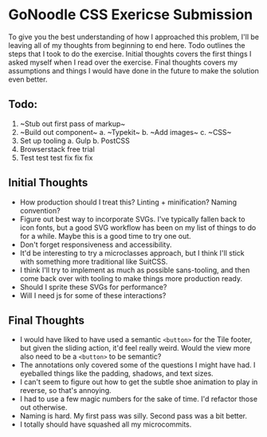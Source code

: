 # GoNoodle CSS Exericse Submission

To give you the best understanding of how I approached this problem, I'll be leaving all of my thoughts from beginning to end here. Todo outlines the steps that I took to do the exercise. Initial thoughts covers the first things I asked myself when I read over the exercise. Final thoughts covers my assumptions and things I would have done in the future to make the solution even better.

## Todo:
1. ~Stub out first pass of markup~
2. ~Build out component~
    a. ~Typekit~
    b. ~Add images~
    c. ~CSS~
3. Set up tooling
    a. Gulp
    b. PostCSS
4. Browserstack free trial
5. Test test test fix fix fix

## Initial Thoughts
* How production should I treat this? Linting + minification? Naming convention?
* Figure out best way to incorporate SVGs. I've typically fallen back to icon fonts, but a good SVG workflow has been on my list of things to do for a while. Maybe this is a good time to try one out.
* Don't forget responsiveness and accessibility.
* It'd be interesting to try a microclasses approach, but I think I'll stick with something more traditional like SuitCSS.
* I think I'll try to implement as much as possible sans-tooling, and then come back over with tooling to make things more production ready.
* Should I sprite these SVGs for performance?
* Will I need js for some of these interactions?

## Final Thoughts
* I would have liked to have used a semantic `<button>` for the Tile footer, but given the sliding action, it'd feel really weird. Would the view more also need to be a `<button>` to be semantic?
* The annotations only covered some of the questions I might have had. I eyeballed things like the padding, shadows, and text sizes.
* I can't seem to figure out how to get the subtle shoe animation to play in reverse, so that's annoying.
* I had to use a few magic numbers for the sake of time. I'd refactor those out otherwise.
* Naming is hard. My first pass was silly. Second pass was a bit better.
* I totally should have squashed all my microcommits.
